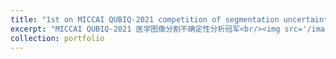 ```yaml
---
title: "1st on MICCAI QUBIQ-2021 competition of segmentation uncertainty quantification"
excerpt: "MICCAI QUBIQ-2021 医学图像分割不确定性分析冠军<br/><img src='/images/mic.png'>"
collection: portfolio
---
```


